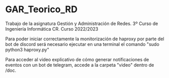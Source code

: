 # GAR_Teorico_RD
Trabajo de la asignatura Gestión y Administración de Redes. 3º Curso de Ingeniería Informática CR. Curso 2022/2023

Para poder iniciar correctamente la monitorización de haproxy por parte del bot de discord será necesario ejecutar en una terminal el comando "sudo python3 haproxy.py"

Para acceder al video explicativo de cómo generar notificaciones de eventos con un bot de telegram, accede a la carpeta "video" dentro de /doc.

